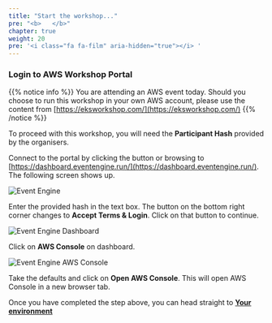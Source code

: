 ```yaml
---
title: "Start the workshop..."
pre: "<b>   </b>"
chapter: true
weight: 20
pre: '<i class="fa fa-film" aria-hidden="true"></i> '
---
```


### Login to AWS Workshop Portal

{{% notice info %}}
You are attending an AWS event today. Should you choose to run this workshop in your own AWS account, please use the content from [https://eksworkshop.com/](https://eksworkshop.com/)
{{% /notice %}}

To proceed with this workshop, you will need the **Participant Hash** provided by the organisers.

Connect to the portal by clicking the button or browsing to [https://dashboard.eventengine.run/](https://dashboard.eventengine.run/). The following screen shows up.

![Event Engine](/images/event-engine-initial-screen.png)

Enter the provided hash in the text box. The button on the bottom right corner changes to **Accept Terms & Login**. Click on that button to continue.

![Event Engine Dashboard](/images/event-engine-dashboard.png)

Click on **AWS Console** on dashboard.

![Event Engine AWS Console](/images/event-engine-aws-console.png)

Take the defaults and click on **Open AWS Console**. This will open AWS Console in a new browser tab.

Once you have completed the step above, you can head straight to [**Your environment**](/020_prerequisites/workspace/)
